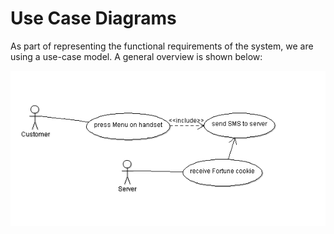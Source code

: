<h1>Use Case Diagrams</h1>

As part of representing the functional requirements of the system, we are using a use-case model. A general overview is shown below:

![Use case image](img/use_case.png)
